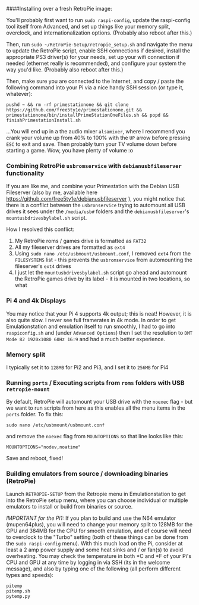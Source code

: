 ####Installing over a fresh RetroPie image:

You'll probably first want to run `sudo raspi-config`, update the raspi-config tool itself from Advanced, and set up things like your memory split, overclock, and internationalization options.  (Probably also reboot after this.)

Then, run `sudo ~/RetroPie-Setup/retropie_setup.sh` and navigate the menu to update the RetroPie script, enable SSH connections if desired, install the appropriate PS3 driver(s) for your needs, set up your wifi connection if needed (ethernet really is recommended), and configure your system the way you'd like.  (Probably also reboot after this.)

Then, make sure you are connected to the Internet, and copy / paste the following command into your Pi via a nice handy SSH session (or type it, whatever):
```
pushd ~ && rm -rf primestationone && git clone https://github.com/free5ty1e/primestationone.git && primestationone/bin/installPrimeStationOneFiles.sh && popd && finishPrimestationInstall.sh
```

...You will end up in a the audio mixer `alsamixer`, where I recommend you crank your volume up from 40% to 100% with the `UP` arrow before pressing `ESC` to exit and save.  Then probably turn your TV volume down before starting a game.  Wow, you have plenty of volume :o


### Combining RetroPie `usbromservice` with `debianusbfileserver` functionality
If you are like me, and combine your Primestation with the Debian USB Fileserver (also by me, available here https://github.com/free5ty1e/debianusbfileserver ), you might notice that there is a conflict between the `usbronservice` trying to automount all USB drives it sees under the `/media/usb#` folders and the `debianusbfileserver`'s `mountusbdrivesbylabel.sh` script.   


How I resolved this conflict: 
1) My RetroPie roms / games drive is formatted as `FAT32`
2) All my fileserver drives are formatted as `ext4`
3) Using `sudo nano /etc/usbmount/usbmount.conf`, I removed `ext4` from the `FILESYSTEMS` list - this prevents the `usbromservice` from automounting the fileserver's `ext4` drives
4) I just let the `mountusbdrivesbylabel.sh` script go ahead and automount the RetroPie games drive by its label - it is mounted in two locations, so what


### Pi 4 and 4k Displays
You may notice that your Pi 4 supports 4k output; this is neat!  However, it is also quite slow.  I never see full framerates in 4k mode.  In order to get Emulationstation and emulation itself to run smoothly, I had to go into `raspiconfig.sh` and (under `Advanced Options`) then I set the resolution to `DMT Mode 82 1920x1080 60Hz 16:9` and had a much better experience.


### Memory split
I typically set it to `128MB` for Pi2 and Pi3, and I set it to `256MB` for Pi4

### Running `ports` / Executing scripts from `roms` folders with USB `retropie-mount`
By default, RetroPie will automount your USB drive with the `noexec` flag - but we want to run scripts from here as this enables all the menu items in the `ports` folder.  To fix this:
```
sudo nano /etc/usbmount/usbmount.conf
```

and remove the `noexec` flag from `MOUNTOPTIONS` so that line looks like this:
```
MOUNTOPTIONS="nodev,noatime"
```

Save and reboot, fixed!


### Building emulators from source / downloading binaries (RetroPie)
Launch `RETROPIE-SETUP` from the Retropie menu in Emulationstation to get into the RetroPie setup menu, where you can choose individual or multiple emulators to install or build from binaries or source.

*IMPORTANT for the Pi1:* If you plan to build and use the N64 emulator (mupen64plus), you will need to change your memory split to 128MB for the GPU and 384MB for the CPU for smooth emulation, and of course will need to overclock to the "Turbo" setting (both of these things can be done from the `sudo raspi-config` menu).  With this much load on the Pi, consider at least a 2 amp power supply and some heat sinks and / or fan(s) to avoid overheating.  You may check the temperature in both *C and *F of your Pi's CPU and GPU at any time by logging in via SSH (its in the welcome message), and also by typing one of the following (all perform different types and speeds): 
```
pitemp
pitemp.sh
pytemp.py
```
